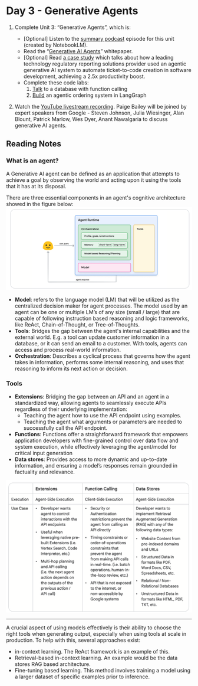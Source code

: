 # Day 3 - Generative Agents

1. Complete Unit 3: “Generative Agents”, which is:
   - [Optional] Listen to the [summary podcast](https://www.youtube.com/watch?v=H4gZd4BCrDQ) episode for this unit (created by NotebookLM).
   - Read the “[Generative AI Agents](../reference/Newwhitepaper_Agents2.pdf)” whitepaper.
   - [Optional] Read [a case study](https://cloud.google.com/blog/products/ai-machine-learning/regnology-automates-ticket-to-code-with-genai-on-vertex-ai?e=48754805) which talks about how a leading technology regulatory reporting solutions provider used an agentic generative AI system to automate ticket-to-code creation in software development, achieving a 2.5x productivity boost.
   - Complete these code labs:
        1. [Talk](../codes/day-3-function-calling-with-llamaIndex.ipynb) to a database with function calling
        2. [Build](../codes/day-3-building-an-agent-with-LangGraph.ipynb) an agentic ordering system in LangGraph

2. Watch the [YouTube livestream recording](https://www.youtube.com/watch?v=HQUtMWoTAD4&list=PLqFaTIg4myu-b1PlxitQdY0UYIbys-2es&index=4). Paige Bailey will be joined by expert speakers from Google - Steven Johnson, Julia Wiesinger, Alan Blount, Patrick Marlow, Wes Dyer, Anant Nawalgaria to discuss generative AI agents.


## Reading Notes

### What is an agent?
A Generative AI agent can be defined as an application that attempts to achieve a goal by observing the world and acting upon it using the tools that it has at its disposal.


There are three essential components in an agent's cognitive architecture showed in the figure below:
![1735369049025](image/generative-agents/1735369049025.png)
- **Model**: refers to the language model (LM) that will be utilized as the centralized decision maker for agent processes. The model used by an agent can be one
or multiple LM’s of any size (small / large) that are capable of following instruction based
reasoning and logic frameworks, like ReAct, Chain-of-Thought, or Tree-of-Thoughts.
- **Tools**: Bridges the gap between the agent's internal capabilities and the external world. E.g. a tool can update customer information in a database, or it can send an email to a customer. With tools, agents can access and process real-world information. 
- **Orchestration**:  Describes a cyclical process that governs how the agent takes in
information, performs some internal reasoning, and uses that reasoning to inform its next
action or decision.

### Tools

- **Extensions**: Bridging the gap between an API and an agent in a standardized way, allowing agents to seamlessly execute APIs regardless of their underlying implementation:
  - Teaching the agent how to use the API endpoint using examples.
  - Teaching the agent what arguments or parameters are needed to successfully call the API endpoint.
- **Functions**: Functions offer a straightforward framework that empowers application developers with fine-grained control over data flow and system execution, while effectively leveraging the agent/model for critical input generation
- **Data stores**: Provides access to more dynamic
and up-to-date information, and ensuring a model’s responses remain grounded in factuality
and relevance.

![1735429379800](image/generative-agents/1735429379800.png)

--------------------
A crucial aspect of using models effectively is their ability to choose the right tools when generating output, especially when using tools at scale in production. To help with this, several approaches exist:
- in-context learning. The ReAct framework is an example of this.
- Retrieval-based in-context learning. An example would be the data stores RAG based architecture.
- Fine-tuning based learning. This method involves training a model using a larger dataset of specific examples prior to inference. 
